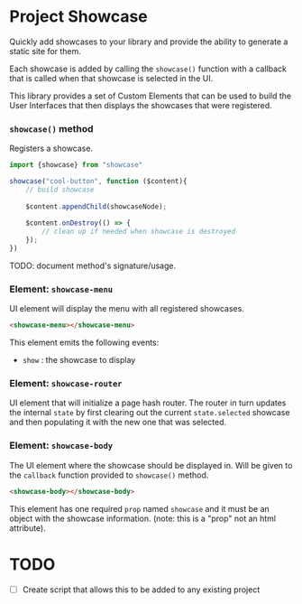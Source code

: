 #   Project Showcase
Quickly add showcases to your library and provide the ability to generate a static site for them.

Each showcase is added by calling the `showcase()` function with a callback that is called when that showcase is selected in the UI. 

This library provides a set of Custom Elements that can be used to build the User Interfaces that then displays the showcases that were registered. 


### `showcase()` method
Registers a showcase.

````javascript
import {showcase} from "showcase"

showcase("cool-button", function ($content){
    // build showcase
    
    $content.appendChild(showcaseNode);
    
    $content.onDestroy(() => {
        // clean up if needed when showcase is destroyed
    });
})
````

TODO: document method's signature/usage.


### Element: `showcase-menu`

UI element will display the menu with all registered showcases.

```html
<showcase-menu></showcase-menu>
``` 

This element emits the following events:

-   `show` : the showcase to display


### Element: `showcase-router`

UI element that will initialize a page hash router.  The router in turn updates the internal `state` by first clearing out the current `state.selected` showcase and then populating it with the new one that was selected. 

### Element: `showcase-body`

The UI element where the showcase should be displayed in. Will be given to the `callback` function provided to `showcase()` method.

```html
<showcase-body></showcase-body>
```

This element has one required `prop` named `showcase` and it must be an object with the showcase information. (note: this is a "prop" not an html attribute).



#   TODO

- [ ] Create script that allows this to be added to any existing project


